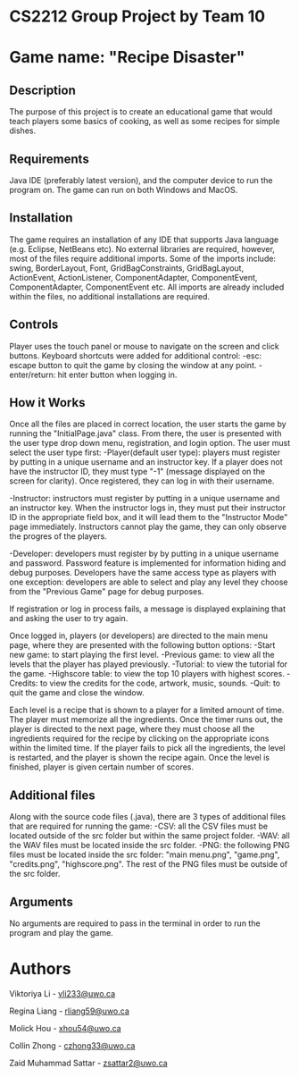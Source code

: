 # CS2212 Group Project by Team 10

# Game name: "Recipe Disaster"

## Description
The purpose of this project is to create an educational game that would teach players some basics of cooking, as well as some recipes for simple dishes.

## Requirements
Java IDE (preferably latest version), and the computer device to run the program on. The game can run on both Windows and MacOS.

## Installation
The game requires an installation of any IDE that supports Java language (e.g. Eclipse, NetBeans etc). No external libraries are required, however, most of the files require additional imports. Some of the imports include: swing, BorderLayout, Font, GridBagConstraints, GridBagLayout, ActionEvent, ActionListener, ComponentAdapter, ComponentEvent, ComponentAdapter, ComponentEvent etc. All imports are already included within the files, no additional installations are required.

## Controls
Player uses the touch panel or mouse to navigate on the screen and click buttons. Keyboard shortcuts were added for additional control:
-esc: escape button to quit the game by closing the window at any point.
-enter/return: hit enter button when logging in.

## How it Works
Once all the files are placed in correct location, the user starts the game by running the "InitialPage.java" class. From there, the user is presented with the user type drop down menu, registration, and login option. The user must select the user type first:
-Player(default user type): players must register by putting in a unique username and an instructor key. If a player does not have the instructor ID, they must type "-1" (message displayed on the screen for clarity). Once registered, they can log in with their username.

-Instructor: instructors must register by putting in a unique username and an instructor key. When the instructor logs in, they must put their instructor ID in the appropriate field box, and it will lead them to the "Instructor Mode" page immediately. Instructors cannot play the game, they can only observe the progres of the players.

-Developer: developers must register by by putting in a unique username and password. Password feature is implemented for information hiding and debug purposes. Developers have the same access type as players with one exception: developers are able to select and play any level they choose from the "Previous Game" page for debug purposes.

If registration or log in process fails, a message is displayed explaining that and asking the user to try again.

Once logged in, players (or developers) are directed to the main menu page, where they are presented with the following button options:
-Start new game: to start playing the first level.
-Previous game: to view all the levels that the player has played previously.
-Tutorial: to view the tutorial for the game.
-Highscore table: to view the top 10 players with highest scores.
-Credits: to view the credits for the code, artwork, music, sounds.
-Quit: to quit the game and close the window.

Each level is a recipe that is shown to a player for a limited amount of time. The player must memorize all the ingredients. Once the timer runs out, the player is directed to the next page, where they must choose all the ingredients required for the recipe by clicking on the appropriate icons within the limited time. If the player fails to pick all the ingredients, the level is restarted, and the player is shown the recipe again. Once the level is finished, player is given certain number of scores.

## Additional files
Along with the source code files (.java), there are 3 types of additional files that are required for running the game:
-CSV: all the CSV files must be located outside of the src folder but within the same project folder.
-WAV: all the WAV files must be located inside the src folder.
-PNG: the following PNG files must be located inside the src folder: "main menu.png", "game.png", "credits.png", "highscore.png". The rest of the PNG files must be outside of the src folder.


## Arguments
No arguments are required to pass in the terminal in order to run the program and play the game.

# Authors
Viktoriya Li - vli233@uwo.ca

Regina Liang - rliang59@uwo.ca

Molick Hou - xhou54@uwo.ca

Collin Zhong - czhong33@uwo.ca

Zaid Muhammad Sattar - zsattar2@uwo.ca